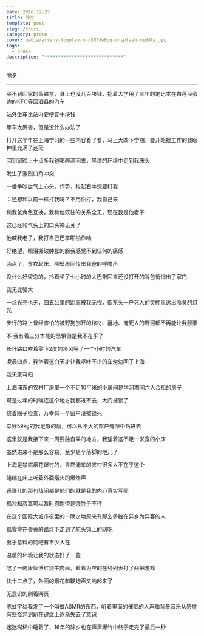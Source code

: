 ```yaml
---
date: 2016-12-27
title: 除夕
template: post
slug: /chuxi
category: prose
cover: media/arseny-togulev-mnx3NlXwKdg-unsplash-middle.jpg
tags:
  - prose
description: "*****************************"
---
```


除夕

---

买不到回家的高铁票，身上也没几百块钱，抱着大学用了三年的笔记本在白莲泾旁边的KFC等回泗县的汽车

站外坐车比站内要便宜十块钱

晕车太厉害，但是没什么办法了

打开这半年在上海学习的一些内容看了看，马上大四下学期，要开始找工作的我眼神里充满了迷茫



回到家晚上十点多我爸喝醉酒回来，黑漆的环境中走到我床头

发生了激烈口角冲突

一番争吵后气上心头，作势，抬起右手想要打我

：还想和以前一样打我吗？不用你打，我自己来

和我爸角色互换，我和他既往的关系全无，现在我是他老子

这已经和气头上的口头禅无关了

他喊我老子，我打自己巴掌啪啪作响

好绝望，眼泪撕破肿胀的脸我感觉不到任何的痛感



两点了，穿衣起床，隔壁房间传出我爸的呼噜声

没什么好留恋的，拎着坐了七小时的大巴带回来还没打开的背包悄悄出了家门



我无比强大

一丝光亮也无，四五公里的距离被我无视，街东头一户死人的灵棚里透出冷黄的灯光

步行的路上曾经害怕的被野狗刨开的棺材、墓地、淹死人的野河都不再能让我颤栗

不 我有着三分本能的恐惧但是我不在乎了

长圩路口吹着零下2度的冷风等了一个小时的汽车

凌晨四点，我坐着这白天才让我呕吐不止的车匆匆回了上海



我无家可归

上海浦东的农村厂房里一个不足10平米的小房间是学习期间六人合租的房子

可是过年的时候连这个地方我都进不去，大门被锁了

绕着圈子检查，万幸有一个窗户没被锁死

幸好59kg的我足够的瘦，可以从不大的窗户缝隙中钻进去

这里就是我接下来一周要独自呆的地方，我望着这不足一米宽的小床

虽然进来不是那么容易，至少是个落脚的地儿了



上海是禁燃烟花爆竹的，显然浦东的农村很多人不在乎这个

蜷缩在床上听着外面烟火的爆炸声

迅哥儿的那句热闹都是他们的就是我的内心真实写照



孤独和寂寞可以暂时忍耐但是饿肚子不行

在这个国际大城市夜里的一隅之地原来有那么多独在异乡为异客的人

孤零零在昏黄的路灯下走到了航头镇上的网吧

出乎意料的网吧有不少人在

温暖的环境让我的状态好了一些

吃了一碗康师傅红烧牛肉面，看着为空的在线列表打了两把游戏

快十二点了，外面的烟花和鞭炮声又响起来了

无意识的刷着网页

陈虹宇给我发了一个叫做ASMR的东西，听着里面的催眠的人声和背景音乐从感觉有些怪异到趴在键盘上逐渐失去了意识



迷迷糊糊中睡着了，16年的除夕也在声声爆竹中终于走完了最后一秒
